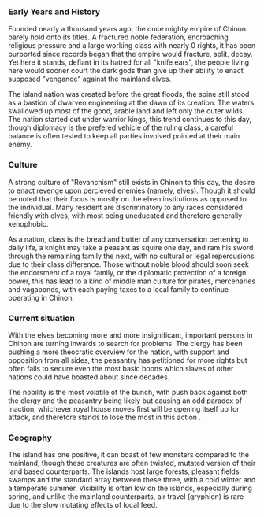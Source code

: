 ### Early Years and History

Founded nearly a thousand years ago, the once mighty empire of Chinon barely hold onto its titles. A fractured noble federation, encroaching religious pressure and a large working class with nearly 0 rights, it has been purported since records began that the empire would fracture, split, decay. Yet here it stands, defiant in its hatred for all "knife ears", the people living here would sooner court the dark gods than give up their ability to enact supposed "vengance" against the mainland elves.

The island nation was created before the great floods, the spine still stood as a bastion of dwarven engineering at the dawn of its creation. The waters swallowed up most of the good, arable land and left only the outer wilds. The nation started out under warrior kings, this trend continues to this day, though diplomacy is the prefered vehicle of the ruling class, a careful balance is often tested to keep all parties involved pointed at their main enemy.

### Culture

A strong culture of "Revanchism" still exists in Chinon to this day, the desire to enact revenge upon percieved enemies (namely, elves). Though it should be noted that their focus is mostly on the elven institutions as opposed to the individual. Many resident are discriminatory to any races considered friendly with elves, with most being uneducated and therefore generally xenophobic.

As a nation, class is the bread and butter of any conversation pertening to daily life, a knight may take a peasant as squire one day, and ram his sword through the remaining family the next, with no cultural or legal repercusions due to their class difference. Those without noble blood should soon seek the endorsment of a royal family, or the diplomatic protection of a foreign power, this has lead to a kind of middle man culture for pirates, mercenaries and vagabonds, with each paying taxes to a local family to continue operating in Chinon. 

### Current situation

With the elves becoming more and more insignificant, important persons in Chinon are turning inwards to search for problems. The clergy has been pushing a more theocratic overview for the nation, with support and opposition from all sides, the peasantry has petitioned for more rights but often fails to secure even the most basic boons which slaves of other nations could have boasted about since decades. 

The nobility is the most volatile of the bunch, with push back against both the clergy and the peasantry being likely but causing an odd paradox of inaction, whichever royal house moves first will be opening itself up for attack, and therefore stands to lose the most in this action .

### Geography

The island has one positive, it can boast of few monsters compared to the mainland, though these creatures are often twisted, mutated version of their land based counterparts. The islands host large forests, pleasant fields, swamps and the standard array between these three, with a cold winter and a temperate summer. Visibility is often low on the islands, especially during spring, and unlike the mainland counterparts, air travel (gryphion) is rare due to the slow mutating effects of local feed.

